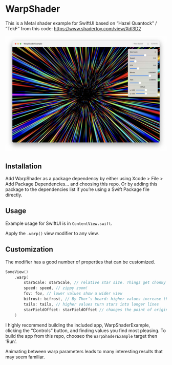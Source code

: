 # WarpShader

This is a Metal shader example for SwiftUI based on “Hazel Quantock” / “TekF” from this code: https://www.shadertoy.com/view/Xdl3D2

![Image of a macOS app of a colorful star field](./Assets/WarpEffect.jpg)

## Installation

Add WarpShader as a package dependency by either using Xcode > File > Add Package Dependencies… and choosing this repo. Or by adding this package to the dependencies list if you’re using a Swift Package file directly. 

## Usage

Example usage for SwiftUI is in `ContentView.swift`.

Apply the `.warp()` view modifier to any view.

## Customization

The modifier has a good number of properties that can be customized.

```swift
SomeView()
    .warp(
        starScale: starScale, // relative star size. Things get chonky around 3.5 or so
        speed: speed, // zippy zoom!
        fov: fov, // lower values show a wider view
        bifrost: bifrost, // By Thor’s beard: higher values increase the red-blue separation of stars
        tails: tails, // higher values turn stars into longer lines
        starFieldOffset: starFieldOffset // changes the point of origin of stars
    )
```

I highly recommend building the included app, WarpShaderExample, clicking the “Controls” button, and finding values you find most pleasing. To build the app from this repo, chooseo the `WarpShaderExample` target then ‘Run’.

Animating between warp parameters leads to many interesting results that may seem familiar.

